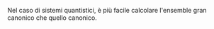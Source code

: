 Nel caso di sistemi quantistici, è più facile calcolare l'ensemble gran canonico che quello canonico.